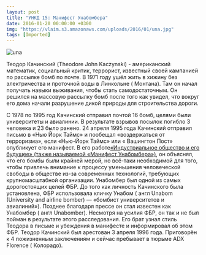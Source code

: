 ```yaml
---
layout: post
title: "УНКД 15: Манифест Унабомбера"
date: 2016-01-20 00:00:00 +0300
img: "https://vlaim.s3.amazonaws.com/uploads/2016/01/una.jpg"
tags: [Imported]
---
```


![una](una.jpg)

Теодор Качинский (Theodore John Kaczynski) - американский математик, социальный критик, террорист, известный своей кампанией по рассылке бомб по почте.
В 1971 году ушёл жить в хижину без электричества и проточной воды в Линкольне ( Монтана). Там он начал получать навыки выживания, чтобы стать самодостаточным. Он решился на массовую рассылку бомб после того как увидел, что вокруг его дома начали разрушение дикой природы для строительства дороги.

С 1978 по 1995 год Качинский отправил почтой 16 бомб, целями были университеты и авиалинии. В результате взрывов посылок погибло 3 человека и 23 было ранено. 24 апреля 1995 года Качинский отправил письмо в «Нью Йорк Таймс» и пообещал «воздержаться от терроризма», если «Нью-Йорк Таймс» или « Вашингтон Пост» опубликует его манифест. В его работе[«Индустриальное общество и его будущее» (также называемой «Манифест Унабомбера»)](http://www.e-reading.club/book.php?book=102360), он объяснял, что его бомбы были крайней мерой, но всё-таки необходимой для того, чтобы привлечь внимание к процессу уменьшения человеческой свободы в обществе из-за современных технологий, требующих крупномасштабной организации.
Унабомбер был одной из самых дорогостоящих целей ФБР. До того как личность Качинского была установлена, ФБР использовала кличку Унабом ( англ Unabom (University and airline bomber) — «бомбист университетов и авиалиний»). Позднее благодаря прессе он стал известен как Унабомбер ( англ Unabomber). Несмотря на усилия ФБР, он так и не был пойман в результате этого расследования.
Его брат узнал стиль Теодора в письме и убеждения в манифесте и информировал об этом ФБР.
Теодор Качинский был арестован 3 апреля 1996 года. Приговорён к 4 пожизненным заключениям и сейчас пребывает в тюрьме ADX Florence ( Колорадо).
